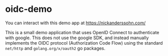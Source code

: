 # oidc-demo
You can interact with this demo app at https://nickanderssohn.com/

This is a small demo application that uses OpenID Connect to authenticate with google.
This does not use the google SDK, and instead manually implements the OIDC
protocol (Authorization Code Flow) using the standard `net/http` and `golang.org/x/oauth2` go packages.